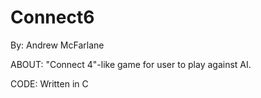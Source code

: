 Connect6
========
By: Andrew McFarlane

ABOUT: "Connect 4"-like game for user to play against AI.

CODE: Written in C
